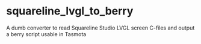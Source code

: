 # squareline_lvgl_to_berry
A dumb converter to read Squareline Studio LVGL screen C-files and output a berry script usable in Tasmota
